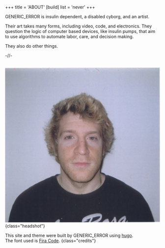 +++
title = 'ABOUT'
[build]
    list = 'never'
+++

GENERIC_ERROR is insulin dependent, a disabled cyborg, and an artist.

Their art takes many forms, including video, code, and electronics. They question the logic of computer based devices, like insulin pumps, that aim to use algorithms to automate labor, care, and decision making.

They also do other things.

-//-

\
![GENERIC_ERROR headshot](headshot.jpg)
{class="headshot"}

This site and theme were built by GENERIC_ERROR using [hugo](https://gohugo.io/).  
The font used is [Fira Code](https://github.com/tonsky/FiraCode).
{class="credits"}